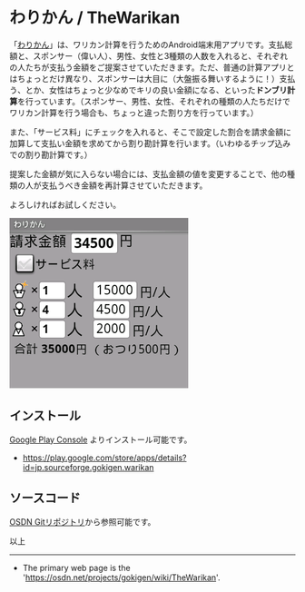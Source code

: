 # わりかん / TheWarikan

「[わりかん](https://play.google.com/store/apps/details?id=jp.sourceforge.gokigen.warikan "TheWarikan on Google Play")」は、ワリカン計算を行うためのAndroid端末用アプリです。支払総額と、スポンサー（偉い人）、男性、女性と3種類の人数を入れると、それぞれの人たちが支払う金額をご提案させていただきます。ただ、普通の計算アプリとはちょっとだけ異なり、スポンサーは大目に（大盤振る舞いするように！）支払う、とか、女性はちょっと少なめでキリの良い金額になる、といった**ドンブリ計算**を行っています。（スポンサー、男性、女性、それぞれの種類の人たちだけでワリカン計算を行う場合も、ちょっと違った割り方を行っています。）

また、「サービス料」にチェックを入れると、そこで設定した割合を請求金額に加算して支払い金額を求めてから割り勘計算を行います。（いわゆるチップ込みでの割り勘計算です。）

提案した金額が気に入らない場合には、支払金額の値を変更することで、他の種類の人が支払うべき金額を再計算させていただきます。

よろしければお試しください。

![スクリーンショット](TheWarikan.png "スクリーンショット")


## インストール
[Google Play Console](https://play.google.com/store/apps/details?id=jp.sourceforge.gokigen.warikan) よりインストール可能です。
* https://play.google.com/store/apps/details?id=jp.sourceforge.gokigen.warikan

## ソースコード
[OSDN Gitリポジトリ](https://scm.osdn.net/gitroot/gokigen/TheWarikan.git)から参照可能です。

以上

--------------------------------

* The primary web page is the 'https://osdn.net/projects/gokigen/wiki/TheWarikan'.